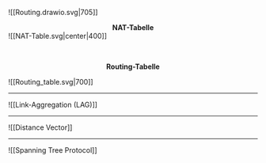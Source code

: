 ![[Routing.drawio.svg|705]]
</br>

**<center>NAT-Tabelle</center>**
![[NAT-Table.svg|center|400]]

</br>


**<center>Routing-Tabelle</center>**

![[Routing_table.svg|700]]

---

![[Link-Aggregation (LAG)]]

---

![[Distance Vector]]

---

![[Spanning Tree Protocol]]